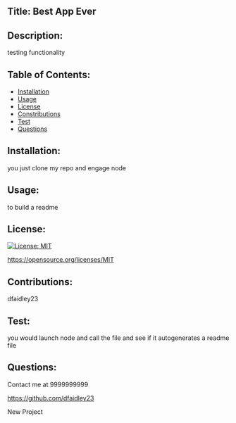 ## Title: Best App Ever
## Description: 
testing functionality
## Table of Contents: 

- [Installation](#installation)
- [Usage](#usage)
- [License](#license)
- [Constributions](#constributions)
- [Test](#test)
- [Questions](#questions)

## Installation: 
you just clone my repo and engage node
## Usage: 
to build a readme
 
## License: 
[![License: MIT](https://img.shields.io/badge/License-MIT-yellow.svg)](https://opensource.org/licenses/MIT)

https://opensource.org/licenses/MIT
## Contributions: 
dfaidley23
## Test: 
you would launch node and call the file and see if it autogenerates a readme file
## Questions: 
Contact me at 9999999999

https://github.com/dfaidley23

New Project